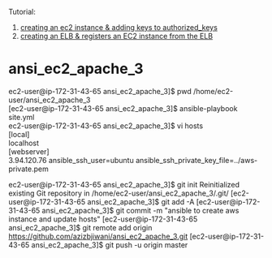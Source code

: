 Tutorial:
1. [creating an ec2 instance & adding keys to authorized_keys](http://www.bogotobogo.com/DevOps/Ansible/Ansible-aws-creating-ec2-instance.php)
2. [creating an ELB & registers an EC2 instance from the ELB](http://www.bogotobogo.com/DevOps/Ansible/Ansible-aws-creating-elb-and-register-ec2-instance.php)
# ansi_ec2_apache_3

ec2-user@ip-172-31-43-65 ansi_ec2_apache_3]$ pwd
/home/ec2-user/ansi_ec2_apache_3  
[ec2-user@ip-172-31-43-65 ansi_ec2_apache_3]$ ansible-playbook site.yml  
ec2-user@ip-172-31-43-65 ansi_ec2_apache_3]$ vi hosts  
[local]  
localhost  
[webserver]  
3.94.120.76 ansible_ssh_user=ubuntu ansible_ssh_private_key_file=../aws-private.pem  

ec2-user@ip-172-31-43-65 ansi_ec2_apache_3]$ git init
Reinitialized existing Git repository in /home/ec2-user/ansi_ec2_apache_3/.git/
[ec2-user@ip-172-31-43-65 ansi_ec2_apache_3]$ git add -A
[ec2-user@ip-172-31-43-65 ansi_ec2_apache_3]$ git commit -m "ansible to create aws instance and update hosts"
[ec2-user@ip-172-31-43-65 ansi_ec2_apache_3]$ git remote add origin https://github.com/azizbjiwani/ansi_ec2_apache_3.git
[ec2-user@ip-172-31-43-65 ansi_ec2_apache_3]$ git push -u origin master

